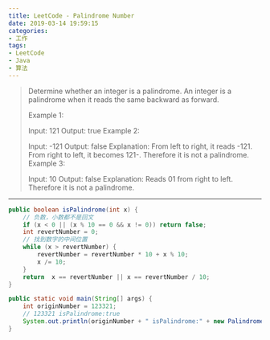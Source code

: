 ```yaml
---
title: LeetCode - Palindrome Number
date: 2019-03-14 19:59:15
categories:
- 工作
tags:
- LeetCode
- Java
- 算法
---
```


> Determine whether an integer is a palindrome. An integer is a palindrome when it reads the same backward as forward.
> 
> Example 1:
> 
> Input: 121
> Output: true
> Example 2:
> 
> Input: -121
> Output: false
> Explanation: From left to right, it reads -121. From right to left, it becomes 121-. Therefore it is not a palindrome.
> Example 3:
> 
> Input: 10
> Output: false
> Explanation: Reads 01 from right to left. Therefore it is not a palindrome.

---


```java
public boolean isPalindrome(int x) {
    // 负数，小数都不是回文
    if (x < 0 || (x % 10 == 0 && x != 0)) return false;
    int revertNumber = 0;
    // 找到数字的中间位置
    while (x > revertNumber) {
        revertNumber = revertNumber * 10 + x % 10;
        x /= 10;
    }
    return  x == revertNumber || x == revertNumber / 10;
}

public static void main(String[] args) {
    int originNumber = 123321;
    // 123321 isPalindrome:true
    System.out.println(originNumber + " isPalindrome:" + new PalindromeNumber().isPalindrome(originNumber));
}

```